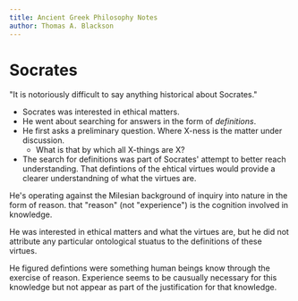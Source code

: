 ```yaml
---
title: Ancient Greek Philosophy Notes
author: Thomas A. Blackson
---
```


# Socrates

"It is notoriously difficult to say anything historical about Socrates."

* Socrates was interested in ethical matters. 
* He went about searching for answers in the form of _definitions_.
* He first asks a preliminary question. Where X-ness is the matter under discussion.
    * What is that by which all X-things are X?
* The search for definitions was part of Socrates' attempt to better reach understanding.
That defintions of the ehtical virtues would provide a clearer understandning of what the virtues are.

He's operating against the Milesian background of inquiry into nature in the form of reason. that "reason" (not
"experience") is the cognition involved in knowledge.

He was interested in ethical matters and what the virtues are, but he did not attribute any particular ontological
stuatus to the definitions of these virtues.

He figured defintions were something human beings know through the exercise of reason. Experience seems to be causually
necessary for this knowledge but not appear as part of the justification for that knowledge.


